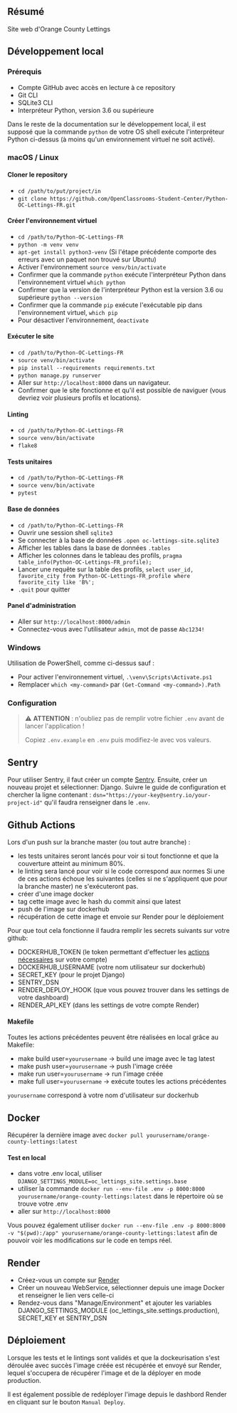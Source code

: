 ## Résumé

Site web d'Orange County Lettings

## Développement local

### Prérequis

- Compte GitHub avec accès en lecture à ce repository
- Git CLI
- SQLite3 CLI
- Interpréteur Python, version 3.6 ou supérieure

Dans le reste de la documentation sur le développement local, il est supposé que la commande `python` de votre OS shell exécute l'interpréteur Python ci-dessus (à moins qu'un environnement virtuel ne soit activé).

### macOS / Linux

#### Cloner le repository

- `cd /path/to/put/project/in`
- `git clone https://github.com/OpenClassrooms-Student-Center/Python-OC-Lettings-FR.git`

#### Créer l'environnement virtuel

- `cd /path/to/Python-OC-Lettings-FR`
- `python -m venv venv`
- `apt-get install python3-venv` (Si l'étape précédente comporte des erreurs avec un paquet non trouvé sur Ubuntu)
- Activer l'environnement `source venv/bin/activate`
- Confirmer que la commande `python` exécute l'interpréteur Python dans l'environnement virtuel
`which python`
- Confirmer que la version de l'interpréteur Python est la version 3.6 ou supérieure `python --version`
- Confirmer que la commande `pip` exécute l'exécutable pip dans l'environnement virtuel, `which pip`
- Pour désactiver l'environnement, `deactivate`

#### Exécuter le site

- `cd /path/to/Python-OC-Lettings-FR`
- `source venv/bin/activate`
- `pip install --requirements requirements.txt`
- `python manage.py runserver`
- Aller sur `http://localhost:8000` dans un navigateur.
- Confirmer que le site fonctionne et qu'il est possible de naviguer (vous devriez voir plusieurs profils et locations).

#### Linting

- `cd /path/to/Python-OC-Lettings-FR`
- `source venv/bin/activate`
- `flake8`

#### Tests unitaires

- `cd /path/to/Python-OC-Lettings-FR`
- `source venv/bin/activate`
- `pytest`

#### Base de données

- `cd /path/to/Python-OC-Lettings-FR`
- Ouvrir une session shell `sqlite3`
- Se connecter à la base de données `.open oc-lettings-site.sqlite3`
- Afficher les tables dans la base de données `.tables`
- Afficher les colonnes dans le tableau des profils, `pragma table_info(Python-OC-Lettings-FR_profile);`
- Lancer une requête sur la table des profils, `select user_id, favorite_city from
  Python-OC-Lettings-FR_profile where favorite_city like 'B%';`
- `.quit` pour quitter

#### Panel d'administration

- Aller sur `http://localhost:8000/admin`
- Connectez-vous avec l'utilisateur `admin`, mot de passe `Abc1234!`

### Windows

Utilisation de PowerShell, comme ci-dessus sauf :

- Pour activer l'environnement virtuel, `.\venv\Scripts\Activate.ps1` 
- Remplacer `which <my-command>` par `(Get-Command <my-command>).Path`

### Configuration

> ⚠️ **ATTENTION** : n'oubliez pas de remplir votre fichier `.env` avant de lancer l'application !
>
> Copiez `.env.example` en `.env` puis modifiez-le avec vos valeurs.

## Sentry
Pour utiliser Sentry, il faut créer un compte [Sentry](https://sentry.io/). Ensuite, créer un nouveau projet et sélectionner: Django. Suivre le guide de configuration et chercher la ligne contenant : `dsn="https://your-key@sentry.io/your-project-id"` qu'il faudra renseigner dans le `.env`.

## Github Actions
Lors d'un push sur la branche master (ou tout autre branche) :
- les tests unitaires seront lancés pour voir si tout fonctionne et que la couverture atteint au minimum 80%.
- le linting sera lancé pour voir si le code correspond aux normes
Si une de ces actions échoue les suivantes (celles si ne s'appliquent que pour la branche master) ne s'exécuteront pas.
- créer d'une image docker
- tag cette image avec le hash du commit ainsi que latest
- push de l'image sur dockerhub
- récupération de cette image et envoie sur Render pour le déploiement

Pour que tout cela fonctionne il faudra remplir les secrets suivants sur votre github:
- DOCKERHUB_TOKEN (le token permettant d'effectuer les [actions nécessaires](https://docs.docker.com/security/for-developers/access-tokens/) sur votre compte)
- DOCKERHUB_USERNAME (votre nom utilisateur sur dockerhub)
- SECRET_KEY (pour le projet Django)
- SENTRY_DSN
- RENDER_DEPLOY_HOOK (que vous pouvez trouver dans les settings de votre dashboard)
- RENDER_API_KEY (dans les settings de votre compte Render)

#### Makefile
Toutes les actions précédentes peuvent être réalisées en local grâce au Makefile:
- make build user=`yourusername` -> build une image avec le tag latest
- make push user=`yourusername` -> push l'image créée
- make run user=`yourusername` -> run l'image créée
- make full user=`yourusername` -> exécute toutes les actions précédentes

`yourusername` correspond à votre nom d'utilisateur sur dockerhub

## Docker
Récupérer la dernière image avec `docker pull yourusername/orange-county-lettings:latest`

#### Test en local
- dans votre .env local, utiliser `DJANGO_SETTINGS_MODULE=oc_lettings_site.settings.base`
- utiliser la commande `docker run --env-file .env -p 8000:8000 yourusername/orange-county-lettings:latest` dans le répertoire où se trouve votre .env
- aller sur `http://localhost:8000`

Vous pouvez également utiliser `docker run --env-file .env -p 8000:8000 -v "$(pwd):/app" yourusername/orange-county-lettings:latest` afin de pouvoir voir les modifications sur le code en temps réel.

## Render
- Créez-vous un compte sur [Render](https://render.com/)
- Créer un nouveau WebService, sélectionner depuis une image Docker et renseigner le lien vers celle-ci
- Rendez-vous dans "Manage/Environment" et ajouter les variables DJANGO_SETTINGS_MODULE (oc_lettings_site.settings.production), SECRET_KEY et SENTRY_DSN

## Déploiement
Lorsque les tests et le lintings sont validés et que la dockeurisation s'est déroulée avec succès l'image créée est récupérée et envoyé sur Render, lequel s'occupera de récupérer l'image et de la déployer en mode production.

Il est également possible de redéployer l'image depuis le dashbord Render en cliquant sur le bouton `Manual Deploy`.
